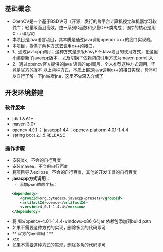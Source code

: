 ## 基础概念
- OpenCV是一个基于BSD许可（开源）发行的跨平台计算机视觉和机器学习软件库；轻量级而且高效，由一系列C函数和少量C++类构成；该库的核心是用C ++编写的
- 本项目是java语言项目，其本质是通过java调用opencv c++的接口实现的。
- 本项目，提供了两种方式去调用c++的接口，
 - 1、通过javacpp调用；这种方式是原版EasyPR-Java项目的使用方式，在这里小编更新了javacpp版本，以及切换了依赖包的引用方式为maven pom引入
 - 2、通过opencv官方提供的java 语言的api调用，个人推荐这种方式调用，毕竟是官方的版本
   以上两种方式，本质上都是java调用c++的接口实现，具体可以自行了解一下jni或者jna，这里不做深入介绍了


## 开发环境搭建

### 软件版本

- jdk 1.8.61+
- maven 3.0+
- opencv 4.0.1 ； javacpp1.4.4；opencv-platform 4.0.1-1.4.4
- spring boot 2.1.5.RELEASE

### 操作步骤 

- 安装jdk，不会的自行百度
- 安装maven，不会的自行百度
- 将项目导入eclipse，不会的自行百度，其他的开发工具的自行百度
- **javacpp方式调用：**
  - 添加pom依赖坐标：
 ```xml
    <dependency>
        <groupId>org.bytedeco.javacpp-presets</groupId>
        <artifactId>opencv</artifactId>
        <version>4.0.1-1.4.4</version>
    </dependency>
 ```
  - 将 /lib/opencv-4.0.1-1.4.4-windows-x86_64.jar 依赖包添加到build path
  - 如果不需要这种方式的实现，删除多余的代码即可
- ** 官方的api调用：**
 - xxx
 - 如果不需要这种方式的实现，删除多余的代码即可


